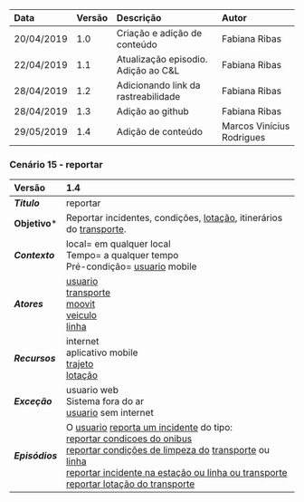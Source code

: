|Data|Versão|Descrição|Autor|
|:---|:---|:---|:---|
|20/04/2019|1.0|Criação e adição de conteúdo|Fabiana Ribas|
|22/04/2019|1.1|Atualização episodio. Adição ao C&L|Fabiana Ribas|
|28/04/2019|1.2|Adicionando link da rastreabilidade|Fabiana Ribas|
|28/04/2019|1.3|Adição ao github|Fabiana Ribas|
|29/05/2019|1.4|Adição de conteúdo|Marcos Vinícius Rodrigues|

### Cenário 15 - reportar
|Versão|1.4
|:-|:-|
|***Titulo***|reportar|
|**Objetivo***|Reportar incidentes, condições, [lotação](https://github.com/Andre-Eduardo/2019.1-Requisitos-Moovit/wiki/L18---lotacao), itinerários do [transporte](https://github.com/Andre-Eduardo/2019.1-Requisitos-Moovit/wiki/L63---transporte).|
|***Contexto***|local= em qualquer local<br> Tempo= a qualquer tempo<br>Pré-condição= [usuario](https://github.com/Andre-Eduardo/2019.1-Requisitos-Moovit/wiki/L65-Usu%C3%A1rio) mobile
|***Atores***|[usuario](https://github.com/Andre-Eduardo/2019.1-Requisitos-Moovit/wiki/L65-Usu%C3%A1rio)<br>[transporte](https://github.com/Andre-Eduardo/2019.1-Requisitos-Moovit/wiki/L63---transporte)<br>[moovit](https://github.com/Andre-Eduardo/2019.1-Requisitos-Moovit/wiki/L38---moovit)<br>[veiculo](https://github.com/Andre-Eduardo/2019.1-Requisitos-Moovit/wiki/L66-Veiculo)<br>[linha](https://github.com/Andre-Eduardo/2019.1-Requisitos-Moovit/wiki/L27---linha)
|***Recursos***|internet<br>aplicativo mobile<br>[trajeto](https://github.com/Andre-Eduardo/2019.1-Requisitos-Moovit/wiki/L63-Trajeto)<br>[lotação](https://github.com/Andre-Eduardo/2019.1-Requisitos-Moovit/wiki/L18---lotacao)
|***Exceção***|usuario web<br>Sistema fora do ar<br>[usuario](https://github.com/Andre-Eduardo/2019.1-Requisitos-Moovit/wiki/L65-Usu%C3%A1rio) sem internet
|***Episódios***|O [usuario](https://github.com/Andre-Eduardo/2019.1-Requisitos-Moovit/wiki/L65-Usu%C3%A1rio) [reporta um incidente](https://github.com/Andre-Eduardo/2019.1-Requisitos-Moovit/wiki/C18---reportar-incidente-na-esta%C3%A7%C3%A3o-ou-linha-ou-transporte) do tipo:<br> [reportar condicoes do onibus](https://github.com/Andre-Eduardo/2019.1-Requisitos-Moovit/wiki/C17---reportar-condicoes-do-onibus)<br>[reportar condições de limpeza do](https://github.com/Andre-Eduardo/2019.1-Requisitos-Moovit/wiki/C16---reportar-condi%C3%A7%C3%B5es-de-limpeza-do-transporte-ou-linha) [transporte](https://github.com/Andre-Eduardo/2019.1-Requisitos-Moovit/wiki/L63---transporte) ou [linha](https://github.com/Andre-Eduardo/2019.1-Requisitos-Moovit/wiki/L27---linha)<br>[reportar incidente na estação ou linha ou transporte](https://github.com/Andre-Eduardo/2019.1-Requisitos-Moovit/wiki/C18---reportar-incidente-na-esta%C3%A7%C3%A3o-ou-linha-ou-transporte)<br>[reportar lotação do transporte](https://github.com/Andre-Eduardo/2019.1-Requisitos-Moovit/wiki/C19---reportar-lota%C3%A7%C3%A3o-do-transporte)|
